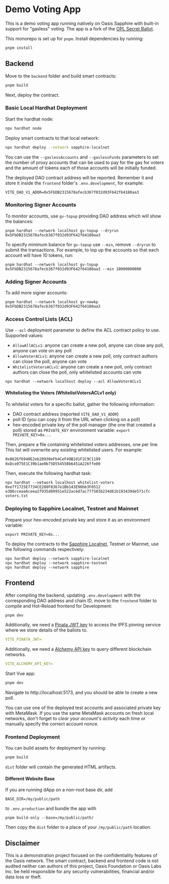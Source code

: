 # Demo Voting App

This is a demo voting app running natively on Oasis Sapphire with built-in
support for "gasless" voting. The app is a fork of the [OPL Secret Ballot].

[OPL Secret Ballot]: https://github.com/oasisprotocol/playground/tree/main/opl-secret-ballot

This monorepo is set up for `pnpm`. Install dependencies by running:

```sh
pnpm install
```

## Backend

Move to the `backend` folder and build smart contracts:

```sh
pnpm build
```

Next, deploy the contract.

### Basic Local Hardhat Deployment

Start the hardhat node:

```sh
npx hardhat node
```

Deploy smart contracts to that local network:

```sh
npx hardhat deploy --network sapphire-localnet
```

You can use the `--gaslessAccounts` and `--gaslessFunds` parameters to set
the number of proxy accounts that can be used to pay for the gas for voters
and the amount of tokens each of those accounts will be initially funded.

The deployed DAO contract address will be reported. Remember it and store it
inside the `frontend` folder's `.env.development`, for example:

```
VITE_DAO_V1_ADDR=0x5FbDB2315678afecb367f032d93F642f64180aa3
```


### Monitoring Signer Accounts

To monitor accounts, use `gv-topup` providing DAO address which will show the
balances:

```shell
pnpm hardhat --network localhost gv-topup --dryrun 0x5FbDB2315678afecb367f032d93F642f64180aa3
```

To specify minimum balance for `gv-topup` use `--min`, remove `--dryrun` to
submit the transactions. For example, to top up the accounts so that each
account will have 10 tokens, run:

```shell
pnpm hardhat --network localhost gv-topup 0x5FbDB2315678afecb367f032d93F642f64180aa3 --min 10000000000
```

### Adding Signer Accounts

To add more signer accounts:

```shell
pnpm hardhat --network localhost gv-newkp 0x5FbDB2315678afecb367f032d93F642f64180aa3
```

### Access Control Lists (ACL)

Use `--acl` deployment parameter to define the ACL contract policy to use. Supported
values:

- `AllowAllACLv1`: anyone can create a new poll, anyone can close any poll,
  anyone can vote on any poll
- `AllowVoterACLv1`: anyone can create a new poll, only contract authors can
  close the poll, anyone can vote
- `WhitelistVotersACLv1`: anyone can create a new poll, only contract authors
  can close the poll, only whitelisted accounts can vote

```shell
npx hardhat --network localhost deploy --acl AllowVoterACLv1
```

#### Whitelisting the Voters (WhitelistVotersACLv1 only)

To whitelist voters for a specific ballot, gather the following information:

- DAO contract address (reported `VITE_DAO_V1_ADDR`)
- poll ID (you can copy it from the URL when clicking on a poll)
- hex-encoded private key of the poll manager (the one that created a poll)
  stored as `PRIVATE_KEY` environment variable: `export PRIVATE_KEY=0x...`

Then, prepare a file containing whitelisted voters addresses, one per line. This
list will overwrite any existing whitelisted users. For example:

``` voters.txt
0x8626f6940E2eb28930eFb4CeF49B2d1F2C9C1199
0xDce075E1C39b1ae0b75D554558b6451A226ffe00
```

Then, execute the following hardhat task:

```shell
npx hardhat --network localhost whitelist-voters 0xe7f1725E7734CE288F8367e1Bb143E90bb3F0512 e386cceaa6ceea2f935d89951e522ac6d7ac777503b234d61b193439de571cfc voters.txt
```

### Deploying to Sapphire Localnet, Testnet and Mainnet

Prepare your hex-encoded private key and store it as an environment variable:

```shell
export PRIVATE_KEY=0x...
```

To deploy the contracts to the [Sapphire Localnet], Testnet or Mainnet, use the
following commands respectively:

```shell
npx hardhat deploy --network sapphire-localnet
npx hardhat deploy --network sapphire-testnet
npx hardhat deploy --network sapphire
```

[Sapphire Localnet]: https://github.com/oasisprotocol/oasis-web3-gateway/pkgs/container/sapphire-dev

## Frontend

After compiling the backend, updating `.env.development` with the corresponding
DAO address and chain ID, move to the `frontend` folder to compile and
Hot-Reload frontend for Development:

```sh
pnpm dev
```

Additionally, we need a [Pinata JWT key] to access the IPFS pinning
service where we store details of the ballots to.

```yaml
VITE_PINATA_JWT=
```

Additionally, we need a [Alchemy API key] to query different blockchain
networks.

```yaml
VITE_ALCHEMY_API_KEY=
```

Start Vue app:

```sh
pnpm dev
```

Navigate to http://localhost:5173, and you should be able to create a new poll.

You can use one of the deployed test accounts and associated private key with
MetaMask. If you use the same MetaMask accounts on fresh local networks, don't
forget to *clear your account's activity* each time or manually specify the
correct account nonce.

[Pinata JWT key]: https://docs.pinata.cloud/docs/getting-started#2-generate-your-api-keys
[Alchemy API key]: https://docs.alchemy.com/reference/api-overview

### Frontend Deployment

You can build assets for deployment by running:

```sh
pnpm build
```

`dist` folder will contain the generated HTML artifacts.

#### Different Website Base

If you are running dApp on a non-root base dir, add

```
BASE_DIR=/my/public/path
```

to `.env.production` and bundle the app with

```
pnpm build-only --base=/my/public/path/
```

Then copy the `dist` folder to a place of your `/my/public/path` location.

## Disclaimer

This is a demonstration project focused on the confidentiality features of the
Oasis network. The smart contract, backend and frontend code is not audited
neither can authors of this project, Oasis Foundation or Oasis Labs Inc. be held
responsible for any security vulnerabilities, financial and/or data loss or
theft.
